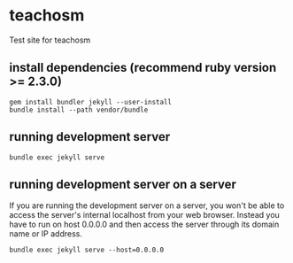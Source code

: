 # teachosm
Test site for teachosm

## install dependencies (recommend ruby version >= 2.3.0)
```
gem install bundler jekyll --user-install
bundle install --path vendor/bundle
```

## running development server
```
bundle exec jekyll serve
```

## running development server on a server
If you are running the development server on a server, you won't be able to access the server's internal localhost from your web browser.  Instead you have to run on host 0.0.0.0 and then access the server through its domain name or IP address.
```
bundle exec jekyll serve --host=0.0.0.0
```

